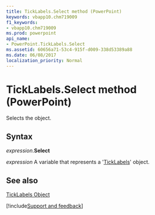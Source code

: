 ```yaml
---
title: TickLabels.Select method (PowerPoint)
keywords: vbapp10.chm719009
f1_keywords:
- vbapp10.chm719009
ms.prod: powerpoint
api_name:
- PowerPoint.TickLabels.Select
ms.assetid: 60656a71-53c4-915f-d009-338d53389a88
ms.date: 06/08/2017
localization_priority: Normal
---
```



# TickLabels.Select method (PowerPoint)

Selects the object.


## Syntax

_expression_.**Select**

_expression_ A variable that represents a '[TickLabels](PowerPoint.TickLabels.md)' object.


## See also


[TickLabels Object](PowerPoint.TickLabels.md)

[!include[Support and feedback](~/includes/feedback-boilerplate.md)]